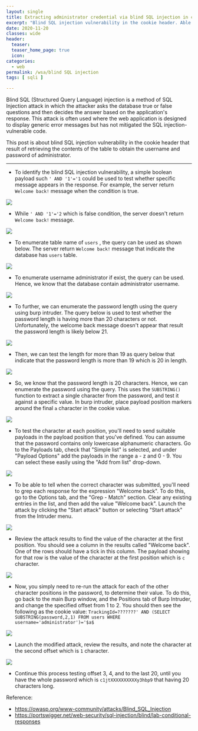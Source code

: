 ```yaml
---
layout: single
title: Extracting administrator credential via blind SQL injection in cookie header
excerpt: "Blind SQL injection vulnerability in the cookie header. Able to retrieve the contents of the table to obtain the username and password of administrator."
date: 2020-11-20
classes: wide
header:
  teaser: 
  teaser_home_page: true
  icon: 
categories:
  - web
permalink: /wsa/blind SQL injection
tags: [ sqli ]

---
```


Blind SQL (Structured Query Language) injection is a method of SQL Injection attack in which the attacker asks the database true or false questions and then decides the answer based on the application's response.
This attack is often used where the web application is designed to display generic error messages but has not mitigated the SQL injection-vulnerable code. 

This post is about blind SQL injection vulnerability in the cookie header that result of retrieving the contents of the table to obtain the username and password of administrator. 

---
- To identify the blind SQL injection vulnerability, a simple boolean payload such `' AND '1'='1` could be used to test whether specific message appears in the response. For example, the server return `Welcome back!` message when the condition is true.

 ![](https://raw.githubusercontent.com/faisalfs10x/Web-Security/main/sqli/image/blind1.PNG)   
 
 - While `' AND '1'='2` which is false condition, the server doesn't return `Welcome back!` message.
 
  ![](https://raw.githubusercontent.com/faisalfs10x/Web-Security/main/sqli/image/blind2.PNG)
- To enumerate table name of `users` , the query can be used as shown below. The server return `Welcome back!` message that indicate the database has `users` table.

![](https://raw.githubusercontent.com/faisalfs10x/Web-Security/main/sqli/image/blind3.PNG)
- To enumerate username administrator if exist, the query can be used. Hence, we know that the database contain administrator username.

![](https://raw.githubusercontent.com/faisalfs10x/Web-Security/main/sqli/image/blind4.PNG)
- To further, we can enumerate the password length using the query using burp intruder. The query below is used to test whether the password length is having more than 20 characters or not. Unfortunately, the welcome back message doesn't appear that result the password length is likely below 21.

![](https://raw.githubusercontent.com/faisalfs10x/Web-Security/main/sqli/image/blind5.PNG)
- Then, we can test the length for more than 19 as query below that indicate that the password length is more than 19 which is 20 in length.

![](https://raw.githubusercontent.com/faisalfs10x/Web-Security/main/sqli/image/blind6.PNG)
- So, we know that the password length is 20 characters. Hence, we can enumerate the password using the query. This uses the `SUBSTRING()` function to extract a single character from the password, and test it against a specific value. In burp intruder, place payload position markers around the final `a` character in the cookie value. 

![](https://raw.githubusercontent.com/faisalfs10x/Web-Security/main/sqli/image/blind7.PNG)
- To test the character at each position, you'll need to send suitable payloads in the payload position that you've defined. You can assume that the password contains only lowercase alphanumeric characters. Go to the Payloads tab, check that "Simple list" is selected, and under "Payload Options" add the payloads in the range a - z and 0 - 9. You can select these easily using the "Add from list" drop-down.

![](https://raw.githubusercontent.com/faisalfs10x/Web-Security/main/sqli/image/blind8.PNG)
- To be able to tell when the correct character was submitted, you'll need to grep each response for the expression "Welcome back". To do this, go to the Options tab, and the "Grep - Match" section. Clear any existing entries in the list, and then add the value "Welcome back". Launch the attack by clicking the "Start attack" button or selecting "Start attack" from the Intruder menu.

![](https://raw.githubusercontent.com/faisalfs10x/Web-Security/main/sqli/image/blind9.PNG)
-   Review the attack results to find the value of the character at the first position. You should see a column in the results called "Welcome back". One of the rows should have a tick in this column. The payload showing for that row is the value of the character at the first position which is `c` character.

![](https://raw.githubusercontent.com/faisalfs10x/Web-Security/main/sqli/image/blind10.PNG)
- Now, you simply need to re-run the attack for each of the other character positions in the password, to determine their value. To do this, go back to the main Burp window, and the Positions tab of Burp Intruder, and change the specified offset from 1 to 2. You should then see the following as the cookie value: `TrackingId=???????' AND (SELECT SUBSTRING(password,2,1) FROM users WHERE username='administrator')='$a$`

![](https://raw.githubusercontent.com/faisalfs10x/Web-Security/main/sqli/image/blind11.PNG)
- Launch the modified attack, review the results, and note the character at the second offset which is `1` character.

![](https://raw.githubusercontent.com/faisalfs10x/Web-Security/main/sqli/image/blind12.PNG)
- Continue this process testing offset 3, 4, and to the last 20, until you have the whole password which is `c1jtXXXXXXXXXXy3hbp9` that having 20 characters long. 

Reference:

- https://owasp.org/www-community/attacks/Blind_SQL_Injection
- https://portswigger.net/web-security/sql-injection/blind/lab-conditional-responses
